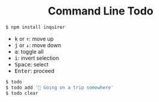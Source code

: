 <h1 align="center">Command Line Todo</h1>

```zsh
$ npm install inquirer
```

- <kbd>k</kbd> or <kbd>↑</kbd>: move up
- <kbd>j</kbd> or <kbd>↓</kbd>: move down
- <kbd>a</kbd>: toggle all
- <kbd>i</kbd>: invert selection
- <kbd>Space</kbd>: select
- <kbd>Enter</kbd>: proceed

```zsh
$ todo
$ todo add '🚗 Going on a trip somewhere'
$ todo clear
```
